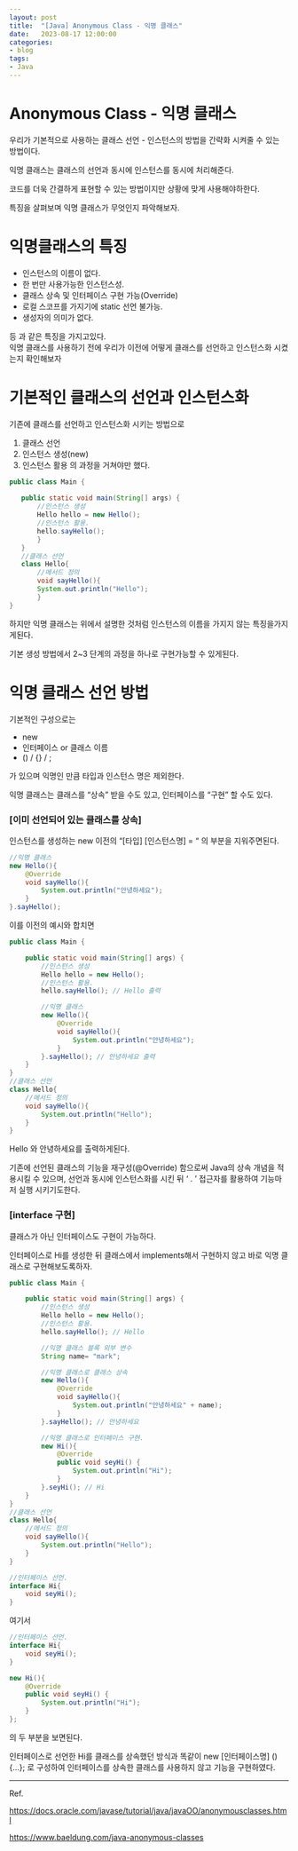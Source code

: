 ```yaml
---
layout: post
title:	"[Java] Anonymous Class - 익명 클래스"
date:	2023-08-17 12:00:00
categories:
- blog
tags:
- Java
---
```


# Anonymous Class - 익명 클래스

우리가 기본적으로 사용하는 클래스 선언 - 인스턴스의 방법을 간략화 시켜줄 수 있는 방법이다.

익명 클래스는 클래스의 선언과 동시에 인스턴스를 동시에 처리해준다.

코드를 더욱 간결하게 표현할 수 있는 방법이지만 상황에 맞게 사용해야하한다.

특징을 살펴보며 익명 클래스가 무엇인지 파악해보자.

# 익명클래스의 특징

 - 인스턴스의 이름이 없다.
 - 한 번만 사용가능한 인스턴스성.
 - 클래스 상속 및 인터페이스 구현 가능(Override)
 - 로컬 스코프를 가지기에 static 선언 불가능.
 - 생성자의 의미가 없다.
 
등 과 같은 특징을 가지고있다.  
익명 클래스를 사용하기 전에 우리가 이전에 어떻게 클래스를 선언하고 인스턴스화 시켰는지 확인해보자

# 기본적인 클래스의 선언과 인스턴스화

기존에 클래스를 선언하고 인스턴스화 시키는 방법으로

 1. 클래스 선언
 2. 인스턴스 생성(new)
 3. 인스턴스 활용
의 과정을 거쳐야만 했다.

 ```java
public class Main {
    
    public static void main(String[] args) {
        //인스턴스 생성
        Hello hello = new Hello();
        //인스턴스 활용.
        hello.sayHello();
        }
    }
    //클래스 선언
    class Hello{
        //메서드 정의
        void sayHello(){
        System.out.println("Hello");
        }
}
```

 하지만 익명 클래스는 위에서 설명한 것처럼 인스턴스의 이름을 가지지 않는 특징을가지게된다.

기본 생성 방법에서 2~3 단계의 과정을 하나로 구현가능할 수 있게된다.


# 익명 클래스 선언 방법

기본적인 구성으로는

- new
- 인터페이스 or 클래스 이름
- () / {} / ;

가 있으며 익명인 만큼 타입과 인스턴스 명은 제외한다.

익명 클래스는 클래스를 “상속” 받을 수도 있고, 인터페이스를 “구현” 할 수도 있다.

### [이미 선언되어 있는 클래스를 상속]

인스턴스를 생성하는 new 이전의 “[타입] [인스턴스명] =  “ 의 부분을 지워주면된다.

```java
//익명 클래스
new Hello(){
    @Override
    void sayHello(){
        System.out.println("안녕하세요");
    }
}.sayHello();
```

이를 이전의 예시와 합치면

```java
public class Main {

    public static void main(String[] args) {
        //인스턴스 생성
        Hello hello = new Hello();
        //인스턴스 활용.
        hello.sayHello(); // Hello 출력

        //익명 클래스
        new Hello(){
            @Override
            void sayHello(){
                System.out.println("안녕하세요");
            }
        }.sayHello(); // 안녕하세요 출력
    }
}
//클래스 선언
class Hello{
    //메서드 정의
    void sayHello(){
        System.out.println("Hello");
    }
}
```

Hello 와 안녕하세요를 출력하게된다.

기존에 선언된 클래스의 기능을 재구성(@Override) 함으로써 Java의 상속 개념을 적용시킬 수 있으며, 선언과 동시에 인스턴스화를 시킨 뒤 ‘ . ’ 접근자를 활용하여 기능마저 실행 시키기도한다.

### [interface 구현]

클래스가 아닌 인터페이스도 구현이 가능하다.

인터페이스로 Hi를 생성한 뒤 클래스에서 implements해서 구현하지 않고 바로 익명 클래스로 구현해보도록하자.

```java
public class Main {

    public static void main(String[] args) {
        //인스턴스 생성
        Hello hello = new Hello();
        //인스턴스 활용.
        hello.sayHello(); // Hello

        //익명 클래스 블록 외부 변수
        String name= "mark";

        //익명 클래스로 클래스 상속
        new Hello(){
            @Override
            void sayHello(){
                System.out.println("안녕하세요" + name);
            }
        }.sayHello(); // 안녕하세요

        //익명 클래스로 인터페이스 구현.
        new Hi(){
            @Override
            public void seyHi() {
                System.out.println("Hi");
            }
        }.seyHi(); // Hi
    }
}
//클래스 선언
class Hello{
    //메서드 정의
    void sayHello(){
        System.out.println("Hello");
    }
}

//인터페이스 선언.
interface Hi{
    void seyHi();
}
```
여기서 
```java
//인터페이스 선언.
interface Hi{
    void seyHi();
}

new Hi(){
    @Override
    public void seyHi() {
        System.out.println("Hi");
    }
};
```

의 두 부분을 보면된다.

인터페이스로 선언한 Hi를 클래스를 상속했던 방식과 똑같이 new [인터페이스명] () {…}; 로 구성하여 인터페이스를 상속한 클래스를 사용하지 않고 기능을 구현하였다.

---

Ref.

https://docs.oracle.com/javase/tutorial/java/javaOO/anonymousclasses.html

https://www.baeldung.com/java-anonymous-classes